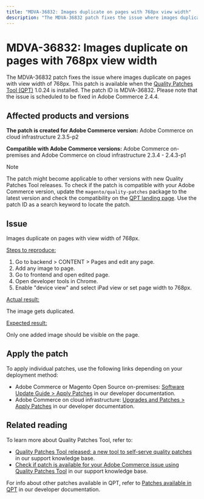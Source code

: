```yaml
---
title: "MDVA-36832: Images duplicate on pages with 768px view width"
description: "The MDVA-36832 patch fixes the issue where images duplicate on pages with view width of 768px. This patch is available when the [Quality Patches Tool (QPT)](https://experienceleague.adobe.com/docs/commerce-knowledge-base/kb/announcements/commerce-announcements/magento-quality-patches-released-new-tool-to-self-serve-quality-patches.html) 1.0.24 is installed. The patch ID is MDVA-36832. Please note that the issue is scheduled to be fixed in Adobe Commerce 2.4.4."
---
```


# MDVA-36832: Images duplicate on pages with 768px view width

The MDVA-36832 patch fixes the issue where images duplicate on pages with view width of 768px. This patch is available when the [Quality Patches Tool (QPT)](https://experienceleague.adobe.com/docs/commerce-knowledge-base/kb/announcements/commerce-announcements/magento-quality-patches-released-new-tool-to-self-serve-quality-patches.html) 1.0.24 is installed. The patch ID is MDVA-36832. Please note that the issue is scheduled to be fixed in Adobe Commerce 2.4.4.

## Affected products and versions

**The patch is created for Adobe Commerce version:** Adobe Commerce on cloud infrastructure 2.3.5-p2

**Compatible with Adobe Commerce versions:** Adobe Commerce on-premises and Adobe Commerce on cloud infrastructure 2.3.4 - 2.4.3-p1

>[!NOTE]
>
>The patch might become applicable to other versions with new Quality Patches Tool releases. To check if the patch is compatible with your Adobe Commerce version, update the `magento/quality-patches` package to the latest version and check the compatibility on the [QPT landing page](https://devdocs.magento.com/quality-patches/tool.html#patch-grid). Use the patch ID as a search keyword to locate the patch.

## Issue

  Images duplicate on pages with view width of 768px.

<u>Steps to reproduce:</u>

1. Go to backend > CONTENT > Pages and edit any page.
1. Add any image to page.
1. Go to frontend and open edited page.
1. Open developer tools in Chrome.
1. Enable "device view" and select iPad view or set page width to 768px.

<u>Actual result:</u>

The image gets duplicated.

<u>Expected result:</u>

Only one added image should be visible on the page.

## Apply the patch

To apply individual patches, use the following links depending on your deployment method:

* Adobe Commerce or Magento Open Source on-premises: [Software Update Guide > Apply Patches](https://devdocs.magento.com/guides/v2.4/comp-mgr/patching/mqp.html) in our developer documentation.
* Adobe Commerce on cloud infrastructure: [Upgrades and Patches > Apply Patches](https://devdocs.magento.com/cloud/project/project-patch.html) in our developer documentation.

## Related reading

To learn more about Quality Patches Tool, refer to:

* [Quality Patches Tool released: a new tool to self-serve quality patches](https://experienceleague.adobe.com/docs/commerce-knowledge-base/kb/announcements/commerce-announcements/magento-quality-patches-released-new-tool-to-self-serve-quality-patches.html) in our support knowledge base.
* [Check if patch is available for your Adobe Commerce issue using Quality Patches Tool](https://support.magento.com/hc/en-us/articles/360047125252) in our support knowledge base.

For info about other patches available in QPT, refer to [Patches available in QPT](https://devdocs.magento.com/quality-patches/tool.html#patch-grid) in our developer documentation.